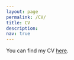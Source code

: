 ```yaml
---
layout: page
permalink: /CV/
title: CV
description: 
nav: true
---
```




You can find my CV [here](/assets/pdf/Jeanne_Sorin_CV.pdf).


